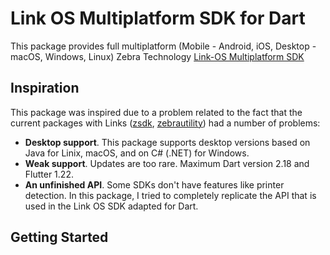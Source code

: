 # Link OS Multiplatform SDK for Dart

This package provides full multiplatform (Mobile - Android, iOS, Desktop - macOS, Windows, Linux) Zebra Technology [Link-OS Multiplatform SDK](https://techdocs.zebra.com/link-os/)

## Inspiration

This package was inspired due to a problem related to the fact that the current packages with Links ([zsdk](https://pub.dev/packages/zsdk), [zebrautility](https://pub.dev/packages/zebrautility)) had a number of problems:

- **Desktop support**. This package supports desktop versions based on Java for Linix, macOS, and on C# (.NET) for Windows.
- **Weak support**. Updates are too rare. Maximum Dart version 2.18 and Flutter 1.22.
- **An unfinished API**. Some SDKs don't have features like printer detection. In this package, I tried to completely replicate the API that is used in the Link OS SDK adapted for Dart.

## Getting Started

